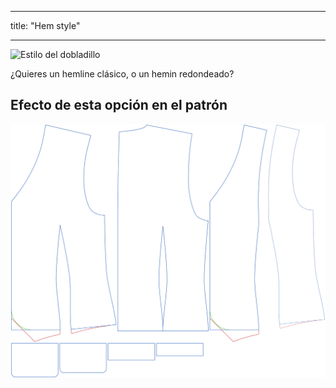 - - -
title: "Hem style"
- - -

![Estilo del dobladillo](hemstyle.svg)

¿Quieres un hemline clásico, o un hemin redondeado?

## Efecto de esta opción en el patrón

![Esta imagen muestra el efecto de esta opción superponiendo varias variantes que tienen un valor diferente para esta opción](wahid_hemstyle_sample.svg "Effect of this option on the pattern")
